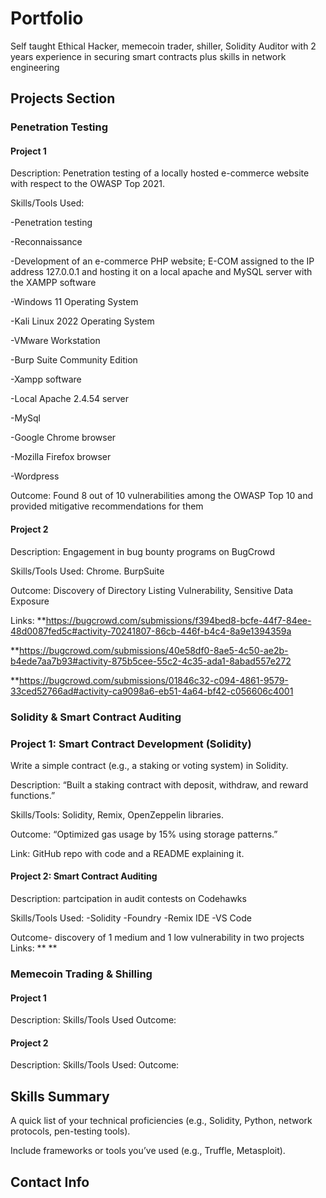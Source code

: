 # Portfolio
Self taught Ethical Hacker, memecoin trader, shiller, Solidity Auditor with 2 years experience in securing smart contracts plus skills in network engineering

## Projects Section

### Penetration Testing
#### Project 1

Description: Penetration testing of a locally hosted e-commerce website with respect to the OWASP Top 2021.

Skills/Tools Used: 

-Penetration testing

-Reconnaissance

-Development of an e-commerce PHP website; E-COM assigned to the IP address 127.0.0.1 and hosting it on a local apache and MySQL server with the XAMPP software

-Windows 11 Operating System

-Kali Linux 2022 Operating System

-VMware Workstation

-Burp Suite Community Edition

-Xampp software

-Local Apache 2.4.54 server

-MySql

-Google Chrome browser

-Mozilla Firefox browser

-Wordpress



Outcome: Found 8 out of 10 vulnerabilities among the OWASP Top 10 and provided mitigative recommendations for them

#### Project 2
Description: Engagement in bug bounty programs on BugCrowd

Skills/Tools Used: Chrome. BurpSuite

Outcome: Discovery of Directory Listing Vulnerability, Sensitive Data Exposure 

Links: **https://bugcrowd.com/submissions/f394bed8-bcfe-44f7-84ee-48d0087fed5c#activity-70241807-86cb-446f-b4c4-8a9e1394359a

**https://bugcrowd.com/submissions/40e58df0-8ae5-4c50-ae2b-b4ede7aa7b93#activity-875b5cee-55c2-4c35-ada1-8abad557e272

**https://bugcrowd.com/submissions/01846c32-c094-4861-9579-33ced52766ad#activity-ca9098a6-eb51-4a64-bf42-c056606c4001


### Solidity & Smart Contract Auditing

### Project 1: Smart Contract Development (Solidity)

Write a simple contract (e.g., a staking or voting system) in Solidity.



Description: “Built a staking contract with deposit, withdraw, and reward functions.”



Skills/Tools: Solidity, Remix, OpenZeppelin libraries.



Outcome: “Optimized gas usage by 15% using storage patterns.”



Link: GitHub repo with code and a README explaining it.


#### Project 2: Smart Contract Auditing 
Description: partcipation in audit contests on Codehawks 

Skills/Tools Used:
-Solidity
-Foundry
-Remix IDE
-VS Code

Outcome- discovery of 1 medium and 1 low vulnerability in two projects
Links: **
**


### Memecoin Trading & Shilling 

#### Project 1
Description:
Skills/Tools Used
Outcome:
#### Project 2
Description:
Skills/Tools Used:
Outcome:




## Skills Summary

A quick list of your technical proficiencies (e.g., Solidity, Python, network protocols, pen-testing tools).



Include frameworks or tools you’ve used (e.g., Truffle, Metasploit).


## Contact Info


